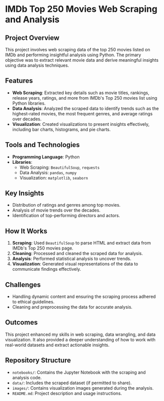 # IMDb Top 250 Movies Web Scraping and Analysis

## Project Overview
This project involves web scraping data of the top 250 movies listed on IMDb and performing insightful analysis using Python. The primary objective was to extract relevant movie data and derive meaningful insights using data analysis techniques.

## Features
- **Web Scraping**: Extracted key details such as movie titles, rankings, release years, ratings, and more from IMDb's Top 250 movies list using Python libraries.
- **Data Analysis**: Analyzed the scraped data to identify trends such as the highest-rated movies, the most frequent genres, and average ratings over decades.
- **Visualization**: Created visualizations to present insights effectively, including bar charts, histograms, and pie charts.

## Tools and Technologies
- **Programming Language**: Python
- **Libraries**:
  - Web Scraping: `BeautifulSoup`, `requests`
  - Data Analysis: `pandas`, `numpy`
  - Visualization: `matplotlib`, `seaborn`

## Key Insights
- Distribution of ratings and genres among top movies.
- Analysis of movie trends over the decades.
- Identification of top-performing directors and actors.

## How It Works
1. **Scraping**: Used `BeautifulSoup` to parse HTML and extract data from IMDb's Top 250 movies page.
2. **Cleaning**: Processed and cleaned the scraped data for analysis.
3. **Analysis**: Performed statistical analysis to uncover trends.
4. **Visualization**: Generated visual representations of the data to communicate findings effectively.

## Challenges
- Handling dynamic content and ensuring the scraping process adhered to ethical guidelines.
- Cleaning and preprocessing the data for accurate analysis.

## Outcomes
This project enhanced my skills in web scraping, data wrangling, and data visualization. It also provided a deeper understanding of how to work with real-world datasets and extract actionable insights.

## Repository Structure
- `notebooks/`: Contains the Jupyter Notebook with the scraping and analysis code.
- `data/`: Includes the scraped dataset (if permitted to share).
- `images/`: Contains visualization images generated during the analysis.
- `README.md`: Project description and usage instructions.
